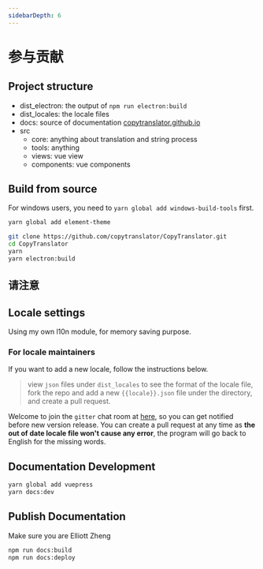 ```yaml
---
sidebarDepth: 6
---
```


# 参与贡献

## Project structure
- dist_electron: the output of `npm run electron:build`
- dist_locales: the locale files
- docs: source of documentation [copytranslator.github.io](https://copytranslator.github.io/)
- src
    - core: anything about translation and string process
    - tools: anything
    - views: vue view
    - components: vue components

## Build from source
For windows users, you need to `yarn global add windows-build-tools` first.
```bash
yarn global add element-theme
```
```bash
git clone https://github.com/copytranslator/CopyTranslator.git
cd CopyTranslator
yarn
yarn electron:build
```

## 请注意


## Locale settings
Using my own l10n module, for memory saving purpose. 
### For locale maintainers
If you want to add a new locale, follow the instructions below.

> view `json` files under `dist_locales` to see the format of the locale file, fork the repo and add a new `{{locale}}.json` file under the directory, and create a pull request.

Welcome to join the `gitter` chat room at [here](https://gitter.im/CopyTranslator/Lobby?utm_source=share-link&utm_medium=link&utm_campaign=share-link), so you can get notified before new version release. You can create a pull request at any time as **the out of date locale file won't cause any error**, the program will go back to English for the missing words.


## Documentation Development
```bash
yarn global add vuepress
yarn docs:dev
```

## Publish Documentation
Make sure you are Elliott Zheng 
```bash
npm run docs:build
npm run docs:deploy
```